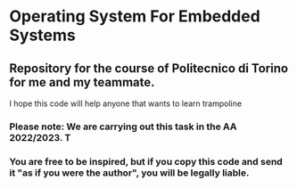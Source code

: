 # Operating System For Embedded Systems
## Repository for the course of Politecnico di Torino for me and my teammate.

I hope this code will help anyone that wants to learn trampoline

### Please note: We are carrying out this task in the AA 2022/2023. T
### You are free to be inspired, but if you copy this code and send it "as if you were the author", you will be legally liable.
